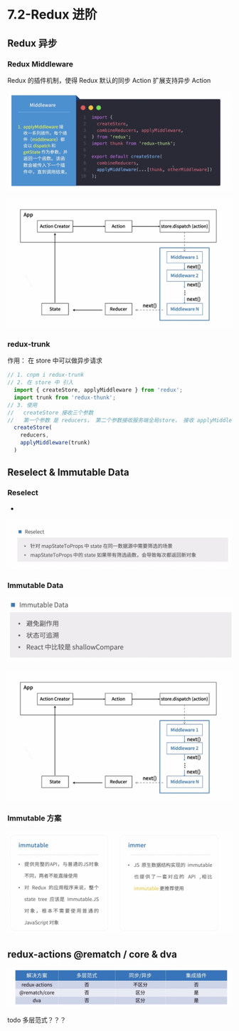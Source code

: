 # 7.2-Redux 进阶

## Redux 异步

### Redux Middleware

Redux 的插件机制，使得 Redux 默认的同步 Action 扩展支持异步 Action

![Redux Middleware](./imgs/7/7.2.1.jpg)

![Redux Middleware 流转](./imgs/7/7.2.4.jpg)

### redux-trunk

作用： 在 store 中可以做异步请求

```js
// 1. cnpm i redux-trunk
// 2. 在 store 中 引入 
  import { createStore, applyMiddleware } from 'redux';
  import trunk from 'redux-thunk';
// 3. 使用
//   createStore 接收三个参数
//   第一个参数 是 reducers， 第二个参数接收服务端全局store， 接收 applyMiddleware 扩展的方法
  createStore(
    reducers,
    applyMiddleware(trunk)
  )
```

## Reselect & Immutable Data

### Reselect

* 

![Reselect](./imgs/7/7.2.2.jpg)

### Immutable Data

![Redux Middleware](./imgs/7/7.2.3.jpg)

![Redux中间件流转](./imgs/7/7.2.4.jpg)

### Immutable 方案

![Immutable 方案](./imgs/7/7.2.5.jpg)

## redux-actions @rematch / core & dva

![三种方案对比](./imgs/7/7.2.6.jpg)
 
todo 多层范式？？？
